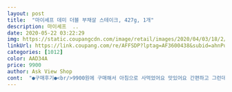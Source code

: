 ```yaml
---
layout: post 
title:  "마이셰프 데미 더블 부채살 스테이크, 427g, 1개" 
description: 마이셰프  ..
date: 2020-05-22 03:22:29 
img: https://static.coupangcdn.com/image/retail/images/2020/04/03/18/2/b74f05b8-7b41-4730-949f-f2a37186305a.jpg 
linkUrl: https://link.coupang.com/re/AFFSDP?lptag=AF3600438&subid=ahnPublicAsk&pageKey=1431137313&itemId=2472150618&vendorItemId=70465541152&traceid=V0-113-d3c05c2cd735def3 
categories: [1012] 
color: AAD34A 
price: 9900 
author: Ask View Shop 
cont:  "●구매후기●<br/>9900원에 구매해서 아침으로 사먹었어요 맛있어요 간편하고 그런데 감자는 먹자마자 뱉었어요 감자는 노맛이에요^^<br/>갈색소스가 예전에 아웃백에서 제가 정말 좋아하는 소스하고<br/>고기도 부드러웠구요.<br/><br/>고기양도 적지 않구요.<br/> (혼자 먹기 적당)<br/>굉장히 저렴한 값에 구매했어요.<br/><br/>마늘쫑이 생각보다 많이 들었어요.<br/><br/>많이 파시고 사업 번창하세요.<br/><br/>맛이 거의 똑같아요.<br/> 찍어먹으니까 너무 맛있었어요.<br/><br/>올리브 오일도 넉넉히 들어가 있었구요.<br/><br/>요리 초보자도 너무 간단하고, 맛있게 요리할수 있어요^^<br/>" 
---
```

